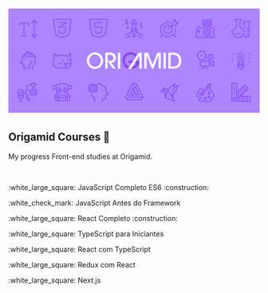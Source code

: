 <h1 align="center">
    <img alt="Origamid" src="assets/cover.png" width="700px" />
</h1>
<h2>Origamid Courses 🐺</h2>
<p>My progress Front-end studies at Origamid.</p>
<br>

<p>:white_large_square: JavaScript Completo ES6 :construction:</p>
<p>:white_check_mark: JavaScript Antes do Framework</p>
<p>:white_large_square: React Completo :construction:</p>
<p>:white_large_square: TypeScript para Iniciantes</p>
<p>:white_large_square: React com TypeScript</p>
<p>:white_large_square: Redux com React</p>
<p>:white_large_square: Next.js</p>
